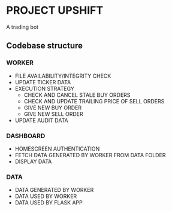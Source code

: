 # PROJECT UPSHIFT
A trading bot

## Codebase structure
### WORKER
* FILE AVAILABILITY/INTEGRITY CHECK
* UPDATE TICKER DATA
* EXECUTION STRATEGY
    * CHECK AND CANCEL STALE BUY ORDERS
    * CHECK AND UPDATE TRAILING PRICE OF SELL ORDERS
    * GIVE NEW BUY ORDER
    * GIVE NEW SELL ORDER
* UPDATE AUDIT DATA

### DASHBOARD
* HOMESCREEN AUTHENTICATION
* FETCH DATA GENERATED BY WORKER FROM DATA FOLDER
* DISPLAY DATA

### DATA
* DATA GENERATED BY WORKER
* DATA USED BY WORKER
* DATA USED BY FLASK APP
